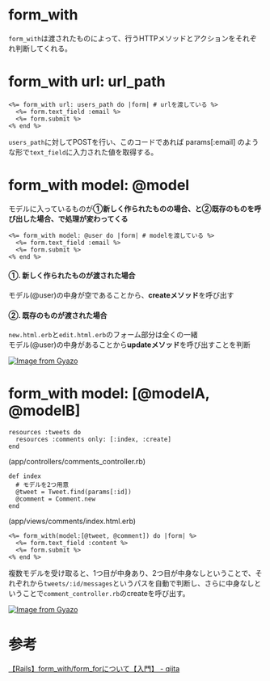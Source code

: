# form_with

`form_with`は渡されたものによって、行うHTTPメソッドとアクションをそれぞれ判断してくれる。

# form_with url: url_path

```
<%= form_with url: users_path do |form| # urlを渡している %>
  <%= form.text_field :email %>
  <%= form.submit %>
<% end %>
```
`users_path`に対してPOSTを行い、このコードであれば
params[:email]
のような形で`text_field`に入力された値を取得する。

# form_with model: @model

モデルに入っているものが**①新しく作られたものの場合、と②既存のものを呼び出した場合、で処理が変わってくる**

```
<%= form_with model: @user do |form| # modelを渡している %>
  <%= form.text_field :email %>
  <%= form.submit %>
<% end %>
```

#### ①. 新しく作られたものが渡された場合  
モデル(@user)の中身が空であることから、**createメソッド**を呼び出す

#### ②. 既存のものが渡された場合
`new.html.erb`と`edit.html.erb`のフォーム部分は全くの一緒  
モデル(@user)の中身があることから**updateメソッド**を呼び出すことを判断

[![Image from Gyazo](https://i.gyazo.com/4a3bb257ace674fb6c70e5d01a038ce9.png)](https://gyazo.com/4a3bb257ace674fb6c70e5d01a038ce9)

#  form_with model: [@modelA, @modelB]
```
resources :tweets do
  resources :comments only: [:index, :create]
end
```
(app/controllers/comments_controller.rb)
```
def index
  # モデルを2つ用意
  @tweet = Tweet.find(params[:id])
  @comment = Comment.new
end
```
(app/views/comments/index.html.erb)
```
<%= form_with(model:[@tweet, @comment]) do |form| %>
  <%= form.text_field :content %>
  <%= form.submit %>
<% end %>
```
複数モデルを受け取ると、1つ目が中身あり、2つ目が中身なしということで、それぞれから`tweets/:id/messages`というパスを自動で判断し、さらに中身なしということで`comment_controller.rb`のcreateを呼び出す。

[![Image from Gyazo](https://i.gyazo.com/5b89d78d7d8bc71038b3ea41fbac27c2.png)](https://gyazo.com/5b89d78d7d8bc71038b3ea41fbac27c2)

# 参考

[【Rails】form_with/form_forについて【入門】 - qiita](https://qiita.com/snskOgata/items/44d32a06045e6a52d11c#23-form_with-model-modela-modelb)